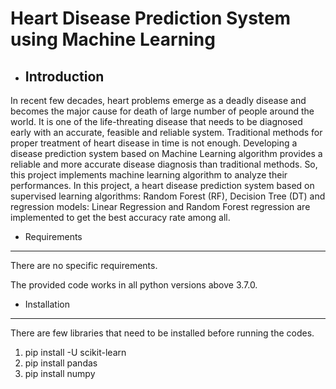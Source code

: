 # Heart Disease Prediction System using Machine Learning

* Introduction
  ------------

In recent few decades, heart problems emerge as a deadly disease and becomes the major cause for death of large number of people around the world. It is one of the life-threating disease that needs to be diagnosed early with an accurate, feasible and reliable system. Traditional methods for proper treatment of heart disease in time is not enough. Developing a disease prediction system based on Machine Learning algorithm provides a reliable and more accurate disease diagnosis than traditional methods.  So, this project implements machine learning algorithm to analyze their performances. In this project, a heart disease prediction system based on supervised learning algorithms: Random Forest (RF), Decision Tree (DT) and regression models: Linear Regression and Random Forest regression are implemented to get the best accuracy rate among all. 

 * Requirements
  ------------

There are no specific requirements. 

The provided code works in all python versions above 3.7.0.

 * Installation
  ------------

There are few libraries that need to be installed before running the codes. 

1. pip install -U scikit-learn
2. pip install pandas
3. pip install numpy

